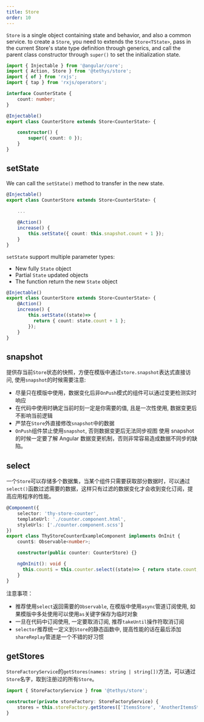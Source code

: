 ```yaml
---
title: Store
order: 10
---
```


`Store` is a single object containing state and behavior, and also a common service. to create a `Store`, you need to extends the `Store<TState>`, pass in the current Store's state type definition through generics, and call the parent class constructor through `super()` to set the initialization state.

```ts
import { Injectable } from '@angular/core';
import { Action, Store } from '@tethys/store';
import { of } from 'rxjs';
import { tap } from 'rxjs/operators';

interface CounterState {
    count: number;
}

@Injectable()
export class CounterStore extends Store<CounterState> {

    constructor() {
        super({ count: 0 });
    }
}
```

## setState

We can call the `setState()` method to transfer in the new state.


```ts
@Injectable()
export class CounterStore extends Store<CounterState> {
    
    ...

    @Action()
    increase() {
        this.setState({ count: this.snapshot.count + 1 });
    }
}
```
`setState` support multiple parameter types:
- New fully `State` object
- Partial `State` updated objects
- The function return the new `State` object

```ts
@Injectable()
export class CounterStore extends Store<CounterState> {
    @Action()
    increase() {
        this.setState((state)=> {
          return { count: state.count + 1 };
        });
    }
}
```

## snapshot
提供存当前`Store`状态的快照，方便在模版中通过`store.snapshot`表达式直接访问, 使用`snapshot`的时候需要注意:
- 尽量只在模版中使用，数据变化后非`OnPush`模式的组件可以通过变更检测实时响应
- 在代码中使用时确定当前时刻一定是你需要的值, 且是一次性使用, 数据变更后不影响当前逻辑
- 严禁在`Store`外直接修改`snapshot`中的数据
- `OnPush`组件禁止使用`snapshot`, 否则数据变更后无法同步视图
<alert>使用 snapshot 的时候一定要了解 Angular 数据变更机制，否则非常容易造成数据不同步的缺陷。</alert>

## select
一个`Store`可以存储多个数据集，当某个组件只需要获取部分数据时，可以通过`select()`函数过滤需要的数据，这样只有过滤的数据变化才会收到变化订阅，提高应用程序的性能。

```ts
@Component({
    selector: 'thy-store-counter',
    templateUrl: './counter.component.html',
    styleUrls: ['./counter.component.scss']
})
export class ThyStoreCounterExampleComponent implements OnInit {
    count$: Observable<number>;

    constructor(public counter: CounterStore) {}

    ngOnInit(): void {
      this.count$ = this.counter.select((state)=> { return state.count; }))
    }
}
```

注意事项：
- 推荐使用`select`返回需要的`Observable`, 在模版中使用`async`管道订阅使用, 如果模版中多处使用可以使用`as`关键字保存为临时对象
- 一旦在代码中订阅使用, 一定要取消订阅, 推荐`takeUntil`操作符取消订阅
- `selector`推荐统一定义到`Store`的静态函数中, 提高性能的话在最后添加`shareReplay`管道是一个不错的好习惯

## getStores
`StoreFactoryService`的`getStores(names: string | string[])`方法，可以通过`Store`名字，取到注册过的所有`Store`。
```ts
import { StoreFactoryService } from '@tethys/store';

constructor(private storeFactory: StoreFactoryService) {
    stores = this.storeFactory.getStores(['ItemsStore', 'AnotherItemsStore']);
}
```


